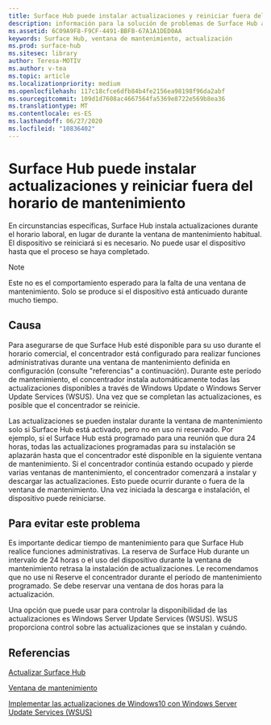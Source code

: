 ```yaml
---
title: Surface Hub puede instalar actualizaciones y reiniciar fuera del horario de mantenimiento
description: información para la solución de problemas de Surface Hub acerca de las actualizaciones automáticas
ms.assetid: 6C09A9F8-F9CF-4491-BBFB-67A1A1DED0AA
keywords: Surface Hub, ventana de mantenimiento, actualización
ms.prod: surface-hub
ms.sitesec: library
author: Teresa-MOTIV
ms.author: v-tea
ms.topic: article
ms.localizationpriority: medium
ms.openlocfilehash: 117c18cfce6dfb84b4fe2156ea98198f96da2abf
ms.sourcegitcommit: 109d1d7608ac4667564fa5369e8722e569b8ea36
ms.translationtype: MT
ms.contentlocale: es-ES
ms.lasthandoff: 06/27/2020
ms.locfileid: "10836402"
---
```

# Surface Hub puede instalar actualizaciones y reiniciar fuera del horario de mantenimiento

En circunstancias específicas, Surface Hub instala actualizaciones durante el horario laboral, en lugar de durante la ventana de mantenimiento habitual. El dispositivo se reiniciará si es necesario. No puede usar el dispositivo hasta que el proceso se haya completado.

> [!NOTE]  
> Este no es el comportamiento esperado para la falta de una ventana de mantenimiento. Solo se produce si el dispositivo está anticuado durante mucho tiempo.

## Causa
Para asegurarse de que Surface Hub esté disponible para su uso durante el horario comercial, el concentrador está configurado para realizar funciones administrativas durante una ventana de mantenimiento definida en configuración (consulte "referencias" a continuación). Durante este período de mantenimiento, el concentrador instala automáticamente todas las actualizaciones disponibles a través de Windows Update o Windows Server Update Services (WSUS). Una vez que se completan las actualizaciones, es posible que el concentrador se reinicie.

Las actualizaciones se pueden instalar durante la ventana de mantenimiento solo si Surface Hub está activado, pero no en uso ni reservado. Por ejemplo, si el Surface Hub está programado para una reunión que dura 24 horas, todas las actualizaciones programadas para su instalación se aplazarán hasta que el concentrador esté disponible en la siguiente ventana de mantenimiento. Si el concentrador continúa estando ocupado y pierde varias ventanas de mantenimiento, el concentrador comenzará a instalar y descargar las actualizaciones. Esto puede ocurrir durante o fuera de la ventana de mantenimiento. Una vez iniciada la descarga e instalación, el dispositivo puede reiniciarse.

## Para evitar este problema

Es importante dedicar tiempo de mantenimiento para que Surface Hub realice funciones administrativas. La reserva de Surface Hub durante un intervalo de 24 horas o el uso del dispositivo durante la ventana de mantenimiento retrasa la instalación de actualizaciones. Le recomendamos que no use ni Reserve el concentrador durante el período de mantenimiento programado. Se debe reservar una ventana de dos horas para la actualización.

Una opción que puede usar para controlar la disponibilidad de las actualizaciones es Windows Server Update Services (WSUS). WSUS proporciona control sobre las actualizaciones que se instalan y cuándo.

## Referencias 
 
[Actualizar Surface Hub](first-run-program-surface-hub.md#update-the-surface-hub) 

[Ventana de mantenimiento](manage-windows-updates-for-surface-hub.md#maintenance-window) 

[Implementar las actualizaciones de Windows10 con Windows Server Update Services (WSUS)](/windows/deployment/update/waas-manage-updates-wsus) 


